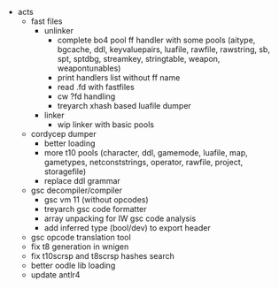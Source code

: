 - acts
  - fast files
    - unlinker
      - complete bo4 pool ff handler with some pools (aitype, bgcache, ddl, keyvaluepairs, luafile, rawfile, rawstring, sb, spt, sptdbg, streamkey, stringtable, weapon, weapontunables)
      - print handlers list without ff name
      - read .fd with fastfiles
      - cw ?fd handling
      - treyarch xhash based luafile dumper
    - linker
      - wip linker with basic pools
  - cordycep dumper
    - better loading
    - more t10 pools (character, ddl, gamemode, luafile, map, gametypes, netconststrings, operator, rawfile, project, storagefile)
    - replace ddl grammar
  - gsc decompiler/compiler
    - gsc vm 11 (without opcodes)
    - treyarch gsc code formatter
    - array unpacking for IW gsc code analysis
    - add inferred type (bool/dev) to export header
  - gsc opcode translation tool
  - fix t8 generation in wnigen
  - fix t10scrsp and t8scrsp hashes search
  - better oodle lib loading
  - update antlr4